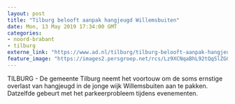 ```yaml
---
layout: post
title: "Tilburg belooft aanpak hangjeugd Willemsbuiten"
date: Mon, 13 May 2019 17:34:00 GMT
categories: 
- noord-brabant 
- tilburg 
externe_link: "https://www.ad.nl/tilburg/tilburg-belooft-aanpak-hangjeugd-willemsbuiten~a94fdf79/"
feature_image: "https://images2.persgroep.net/rcs/Lz9XCNqaBhL92tQqSlZGGAqPoTk/diocontent/148265493/_fitwidth/400/?appId=21791a8992982cd8da851550a453bd7f&quality=0.7"
---
```


TILBURG - De gemeente Tilburg neemt het voortouw om de soms ernstige overlast van hangjeugd in de jonge wijk Willemsbuiten aan te pakken. Datzelfde gebeurt met het parkeerprobleem tijdens evenementen.
